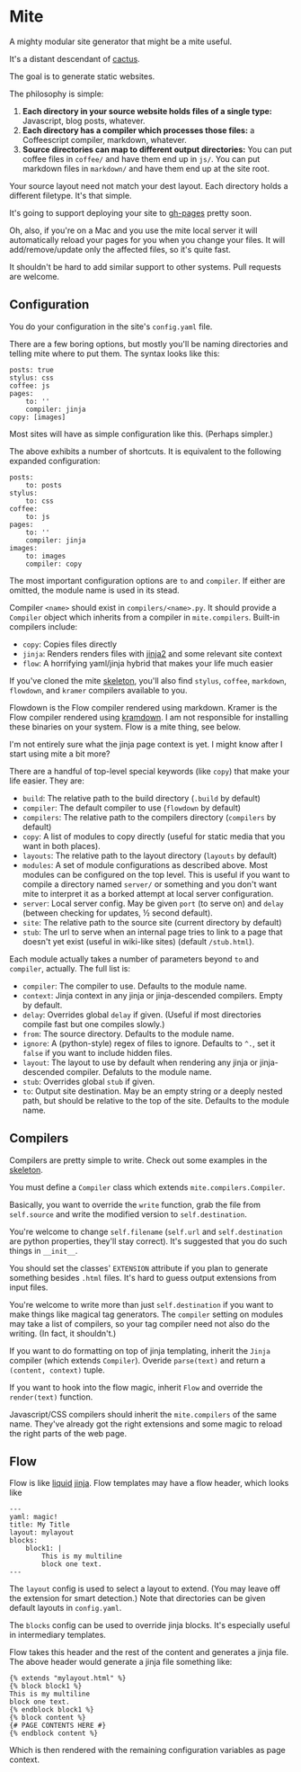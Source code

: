 # Mite

A mighty modular site generator that might be a mite useful.

It's a distant descendant of [cactus](https://github.com/koenbok/Cactus).

The goal is to generate static websites.

The philosophy is simple:

1. __Each directory in your source website holds files of a single type:__
   Javascript, blog posts, whatever.
1. __Each directory has a compiler which processes those files:__
   a Coffeescript compiler, markdown, whatever.
1. __Source directories can map to different output directories:__ You can put
   coffee files in `coffee/` and have them end up in `js/`. You can put
   markdown files in `markdown/` and have them end up at the site root.

Your source layout need not match your dest layout. Each directory holds
a different filetype. It's that simple.

It's going to support deploying your site to
[gh-pages](http://pages.github.com/) pretty soon.

Oh, also, if you're on a Mac and you use the mite local server it will
automatically reload your pages for you when you change your files. It will
add/remove/update only the affected files, so it's quite fast.

It shouldn't be hard to add similar support to other systems. Pull requests are
welcome.

## Configuration

You do your configuration in the site's `config.yaml` file.

There are a few boring options, but mostly you'll be naming directories and
telling mite where to put them. The syntax looks like this:

	posts: true
    stylus: css
	coffee: js
	pages:
		to: ''
		compiler: jinja
	copy: [images]

Most sites will have as simple configuration like this. (Perhaps simpler.)

The above exhibits a number of shortcuts. It is equivalent to the following
expanded configuration:

	posts:
		to: posts
	stylus:
		to: css
	coffee:
		to: js
	pages:
		to: ''
		compiler: jinja
	images:
		to: images
		compiler: copy

The most important configuration options are `to` and `compiler`. If either are
omitted, the module name is used in its stead.

Compiler `<name>` should exist in `compilers/<name>.py`. It should provide
a `Compiler` object which inherits from a compiler in `mite.compilers`.
Built-in compilers include:

* `copy`: Copies files directly
* `jinja`: Renders renders files with [jinja2](http://jinja.pocoo.org/docs/)
  and some relevant site context
* `flow`: A horrifying yaml/jinja hybrid that makes your life much easier

If you've cloned the mite [skeleton](http://github.com/Soares/skeleton.mite),
you'll also find `stylus`, `coffee`, `markdown`, `flowdown`, and `kramer`
compilers available to you.

Flowdown is the Flow compiler rendered using markdown. Kramer is the Flow
compiler rendered using [kramdown](http://kramdown.rubyforge.org/). I am not
responsible for installing these binaries on your system. Flow is a mite thing,
see below.

I'm not entirely sure what the jinja page context is yet. I might know after
I start using mite a bit more?

There are a handful of top-level special keywords (like `copy`) that make your
life easier. They are:

* `build`: The relative path to the build directory (`.build` by default)
* `compiler`: The default compiler to use (`flowdown` by default)
* `compilers`: The relative path to the compilers directory (`compilers` by
  default)
* `copy`: A list of modules to copy directly (useful for static media that you
  want in both places).
* `layouts`: The relative path to the layout directory (`layouts` by default)
* `modules`: A set of module configurations as described above. Most modules
  can be configured on the top level. This is useful if you want to compile
  a directory named `server/` or something and you don't want mite to interpret
  it as a borked attempt at local server configuration.
* `server`: Local server config. May be given `port` (to serve on) and `delay`
  (between checking for updates, ½ second default).
* `site`: The relative path to the source site (current directory by default)
* `stub`: The url to serve when an internal page tries to link to a page that
  doesn't yet exist (useful in wiki-like sites) (default `/stub.html`).

Each module actually takes a number of parameters beyond `to` and `compiler`,
actually. The full list is:

* `compiler`: The compiler to use. Defaults to the module name.
* `context`: Jinja context in any jinja or jinja-descended compilers. Empty by
  default.
* `delay`: Overrides global `delay` if given. (Useful if most directories
  compile fast but one compiles slowly.)
* `from`: The source directory. Defaults to the module name.
* `ignore`: A (python-style) regex of files to ignore. Defaults to `^.`, set it
  `false` if you want to include hidden files.
* `layout`: The layout to use by default when rendering any jinja or
  jinja-descended compiler. Defaluts to the module name.
* `stub`: Overrides global `stub` if given.
* `to`: Output site destination. May be an empty string or a deeply nested
  path, but should be relative to the top of the site. Defaults to the module
  name.


## Compilers

Compilers are pretty simple to write. Check out some examples in the
[skeleton](http://github.com/Soares/skeleton.mite).

You must define a `Compiler` class which extends `mite.compilers.Compiler`.

Basically, you want to override the `write` function, grab the file from
`self.source` and write the modified version to `self.destination`.

You're welcome to change `self.filename` (`self.url` and `self.destination` are
python properties, they'll stay correct). It's suggested that you do such
things in `__init__`.

You should set the classes' `EXTENSION` attribute if you plan to generate
something besides `.html` files. It's hard to guess output extensions from
input files.

You're welcome to write more than just `self.destination` if you want to make
things like magical tag generators. The `compiler` setting on modules may take
a list of compilers, so your tag compiler need not also do the writing. (In
fact, it shouldn't.)

If you want to do formatting on top of jinja templating, inherit the `Jinja`
compiler (which extends `Compiler`). Overide `parse(text)` and return
a `(content, context)` tuple.

If you want to hook into the flow magic, inherit `Flow` and override the
`render(text)` function.

Javascript/CSS compilers should inherit the `mite.compilers` of the same name.
They've already got the right extensions and some magic to reload the right
parts of the web page.

## Flow

Flow is like [liquid](http://liquidmarkup.org/)
[jinja](http://jinja.pocoo.org/docs/). Flow templates may have a flow header,
which looks like

    ---
	yaml: magic!
	title: My Title
	layout: mylayout
	blocks:
		block1: |
			This is my multiline
			block one text.
	---

The `layout` config is used to select a layout to extend. (You may leave off
the extension for smart detection.) Note that directories can be given default
layouts in `config.yaml`.

The `blocks` config can be used to override jinja blocks. It's especially
useful in intermediary templates.

Flow takes this header and the rest of the content and generates a jinja file.
The above header would generate a jinja file something like:

    {% extends "mylayout.html" %}
	{% block block1 %}
	This is my multiline
	block one text.
	{% endblock block1 %}
	{% block content %}
	{# PAGE CONTENTS HERE #}
	{% endblock content %}

Which is then rendered with the remaining configuration variables as page
context.

